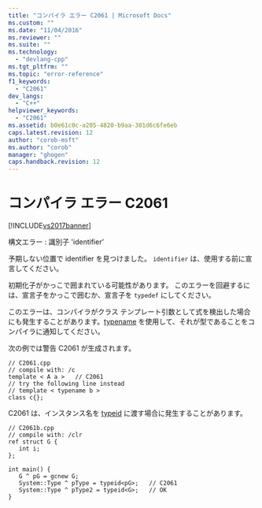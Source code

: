 ```yaml
---
title: "コンパイラ エラー C2061 | Microsoft Docs"
ms.custom: ""
ms.date: "11/04/2016"
ms.reviewer: ""
ms.suite: ""
ms.technology: 
  - "devlang-cpp"
ms.tgt_pltfrm: ""
ms.topic: "error-reference"
f1_keywords: 
  - "C2061"
dev_langs: 
  - "C++"
helpviewer_keywords: 
  - "C2061"
ms.assetid: b0e61c0c-a205-4820-b9aa-301d6c6fe6eb
caps.latest.revision: 12
author: "corob-msft"
ms.author: "corob"
manager: "ghogen"
caps.handback.revision: 12
---
```

# コンパイラ エラー C2061
[!INCLUDE[vs2017banner](../../assembler/inline/includes/vs2017banner.md)]

構文エラー : 識別子 'identifier'  
  
 予期しない位置で identifier を見つけました。  `identifier` は、使用する前に宣言してください。  
  
 初期化子がかっこで囲まれている可能性があります。  このエラーを回避するには、宣言子をかっこで囲むか、宣言子を `typedef` にしてください。  
  
 このエラーは、コンパイラがクラス テンプレート引数として式を検出した場合にも発生することがあります。[typename](../Topic/typename.md) を使用して、それが型であることをコンパイラに通知してください。  
  
 次の例では警告 C2061 が生成されます。  
  
```  
// C2061.cpp  
// compile with: /c  
template < A a >   // C2061  
// try the following line instead  
// template < typename b >  
class c{};  
```  
  
 C2061 は、インスタンス名を [typeid](../Topic/typeid%20%20\(C++%20Component%20Extensions\).md) に渡す場合に発生することがあります。  
  
```  
// C2061b.cpp  
// compile with: /clr  
ref struct G {  
   int i;  
};  
  
int main() {  
   G ^ pG = gcnew G;  
   System::Type ^ pType = typeid<pG>;   // C2061  
   System::Type ^ pType2 = typeid<G>;   // OK  
}  
```
